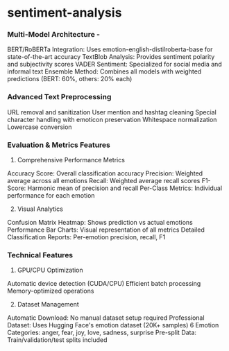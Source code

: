 # sentiment-analysis

### Multi-Model Architecture -

BERT/RoBERTa Integration: Uses emotion-english-distilroberta-base for state-of-the-art accuracy
TextBlob Analysis: Provides sentiment polarity and subjectivity scores
VADER Sentiment: Specialized for social media and informal text
Ensemble Method: Combines all models with weighted predictions (BERT: 60%, others: 20% each)

### Advanced Text Preprocessing

URL removal and sanitization
User mention and hashtag cleaning
Special character handling with emoticon preservation
Whitespace normalization
Lowercase conversion

### Evaluation & Metrics Features

1. Comprehensive Performance Metrics

Accuracy Score: Overall classification accuracy
Precision: Weighted average across all emotions
Recall: Weighted average recall scores
F1-Score: Harmonic mean of precision and recall
Per-Class Metrics: Individual performance for each emotion

2. Visual Analytics

Confusion Matrix Heatmap: Shows prediction vs actual emotions
Performance Bar Charts: Visual representation of all metrics
Detailed Classification Reports: Per-emotion precision, recall, F1

### Technical Features

1. GPU/CPU Optimization

Automatic device detection (CUDA/CPU)
Efficient batch processing
Memory-optimized operations

2. Dataset Management

Automatic Download: No manual dataset setup required
Professional Dataset: Uses Hugging Face's emotion dataset (20K+ samples)
6 Emotion Categories: anger, fear, joy, love, sadness, surprise
Pre-split Data: Train/validation/test splits included
